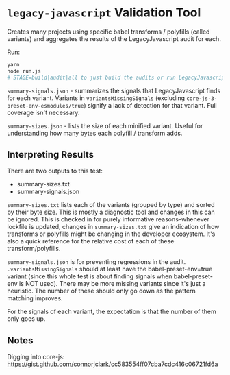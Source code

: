 # `legacy-javascript` Validation Tool

Creates many projects using specific babel transforms / polyfills (called variants) and aggregates the results of the LegacyJavascript audit for each.

Run:

```sh
yarn
node run.js
# STAGE=build|audit|all to just build the audits or run LegacyJavascript on them. Defaults to both (`all`).
```

`summary-signals.json` - summarizes the signals that LegacyJavascript finds for each variant. Variants in `variantsMissingSignals` (excluding `core-js-3-preset-env-esmodules/true`) signify a lack of detection for that variant. Full coverage isn't necessary.

`summary-sizes.json` - lists the size of each minified variant. Useful for understanding how many bytes each polyfill / transform adds.

## Interpreting Results

There are two outputs to this test:

* summary-sizes.txt
* summary-signals.json

`summary-sizes.txt` lists each of the variants (grouped by type) and sorted by their byte size. This is mostly a diagnostic tool and changes in this can be ignored. This is checked in for purely informative reasons–whenever lockfile is updated, changes in `summary-sizes.txt` give an indication of how transforms or polyfills might be changing in the developer ecosystem. It's also a quick reference for the relative cost of each of these transform/polyfills.

`summary-signals.json` is for preventing regressions in the audit. `.variantsMissingSignals` should at least have the babel-preset-env=true variant (since this whole test is about finding signals when babel-preset-env is NOT used). There may be more missing variants since it's just a heuristic. The number of these should only go down as the pattern matching improves.

For the signals of each variant, the expectation is that the number of them only goes up.

## Notes

Digging into core-js: https://gist.github.com/connorjclark/cc583554ff07cba7cdc416c06721fd6a

